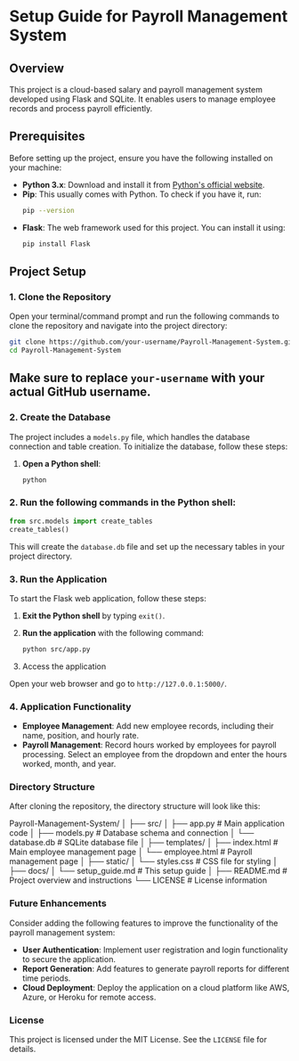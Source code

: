 # Setup Guide for Payroll Management System

## Overview

This project is a cloud-based salary and payroll management system developed using Flask and SQLite. It enables users to manage employee records and process payroll efficiently.

## Prerequisites

Before setting up the project, ensure you have the following installed on your machine:

- **Python 3.x**: Download and install it from [Python's official website](https://www.python.org/downloads/).
- **Pip**: This usually comes with Python. To check if you have it, run:
    ```bash
    pip --version
    ```
- **Flask**: The web framework used for this project. You can install it using:
    ```bash
    pip install Flask
    ```

## Project Setup

### 1. Clone the Repository

Open your terminal/command prompt and run the following commands to clone the repository and navigate into the project directory:

```bash
git clone https://github.com/your-username/Payroll-Management-System.git
cd Payroll-Management-System
```
## Make sure to replace `your-username` with your actual GitHub username.

### 2. Create the Database

The project includes a `models.py` file, which handles the database connection and table creation. To initialize the database, follow these steps:

1. **Open a Python shell**:
   ```bash
   python
   
### 2. Run the following commands in the Python shell:

```python
from src.models import create_tables
create_tables()
```
This will create the `database.db` file and set up the necessary tables in your project directory.

### 3. Run the Application

To start the Flask web application, follow these steps:

1. **Exit the Python shell** by typing `exit()`.
   
2. **Run the application** with the following command:
   ```bash
   python src/app.py
   
3. Access the application

Open your web browser and go to `http://127.0.0.1:5000/`.

### 4. Application Functionality

- **Employee Management**: Add new employee records, including their name, position, and hourly rate.
- **Payroll Management**: Record hours worked by employees for payroll processing. Select an employee from the dropdown and enter the hours worked, month, and year.

### Directory Structure

After cloning the repository, the directory structure will look like this:

Payroll-Management-System/
│
├── src/
│   ├── app.py                # Main application code
│   ├── models.py             # Database schema and connection
│   └── database.db           # SQLite database file
│
├── templates/
│   ├── index.html            # Main employee management page
│   └── employee.html         # Payroll management page
│
├── static/
│   └── styles.css            # CSS file for styling
│
├── docs/
│   └── setup_guide.md        # This setup guide
│
├── README.md                 # Project overview and instructions
└── LICENSE                   # License information

### Future Enhancements

Consider adding the following features to improve the functionality of the payroll management system:

- **User Authentication**: Implement user registration and login functionality to secure the application.
- **Report Generation**: Add features to generate payroll reports for different time periods.
- **Cloud Deployment**: Deploy the application on a cloud platform like AWS, Azure, or Heroku for remote access.

### License

This project is licensed under the MIT License. See the `LICENSE` file for details.

